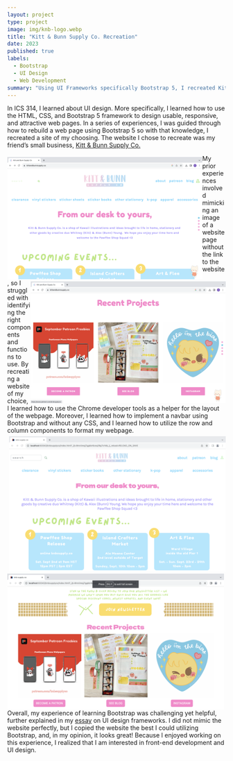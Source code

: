 ```yaml
---
layout: project
type: project
image: img/knb-logo.webp
title: "Kitt & Bunn Supply Co. Recreation"
date: 2023
published: true
labels:
  - Bootstrap
  - UI Design
  - Web Development
summary: "Using UI Frameworks specifically Bootstrap 5, I recreated Kitt and Bun Supply Co.'s webpage."
---
```


In ICS 314, I learned about UI design. More specifically, I learned how to use the HTML, CSS, and Bootstrap 5 framework to design usable, responsive, and attractive web pages. In a series of experiences, I was guided through how to rebuild a web page using Bootstrap 5 so with that knowledge, I recreated a site of my choosing. The website I chose to recreate was my friend’s small business, [Kitt & Bunn Supply Co.](https://www.kittandbunnsupply.co/)

<div class="row">
  <div class="col">
    <img width="450px" align="left" class="rounded pe-4" src="../img/knb-actual.png" style="padding-top: 5px;">
  </div>
  <div class="col">
    <img width="450px" align="right" class="rounded pe-4" src="../img/knb2-actual.png" style="padding-top: 5px;">
  </div>
</div>
<div class="row">
My prior experiences involved mimicking an image of a website page without the link to the website, so I struggled with identifying the right components and functions to use. By recreating a website of my choice, I learned how to use the Chrome developer tools as a helper for the layout of the webpage. Moreover, I learned how to implement a navbar using Bootstrap and without any CSS, and I learned how to utilize the row and column components to format my webpage. 
</div>

<img align="right" width="500px" class="rounded pe-4" src="../img/knb-recreate.png" style="padding-top: 5px;">
<img align="left" width="500px" class="rounded pe-4" src="../img/knb-recreate2.png" style="padding-top: 5px;">

Overall, my experience of learning Bootstrap was challenging yet helpful, further explained in my [essay]( https://cjochim.github.io/essays/ui-design-frameworks.html) on UI design frameworks. I did not mimic the website perfectly, but I copied the website the best I could utilizing Bootstrap, and, in my opinion, it looks great! Because I enjoyed working on this experience, I realized that I am interested in front-end development and UI design. 

